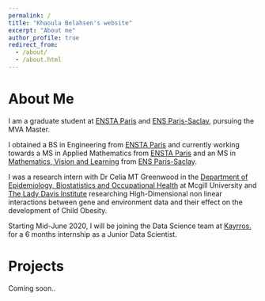 ```yaml
---
permalink: /
title: "Khaoula Belahsen's website"
excerpt: "About me"
author_profile: true
redirect_from: 
  - /about/
  - /about.html
---
```


# About Me

I am a graduate student at [ENSTA Paris](https://www.ensta-paristech.fr/fr) and [ENS Paris-Saclay](https://ens-paris-saclay.fr/), pursuing the MVA Master. 

I obtained a BS in Engineering from [ENSTA Paris](https://www.ensta-paristech.fr/fr) and currently working towards a MS in Applied Mathematics from [ENSTA Paris](https://www.ensta-paristech.fr/fr) and an MS in [Mathematics, Vision and Learning](https://www.master-mva.com/) from [ENS Paris-Saclay](https://ens-paris-saclay.fr/).

I was a research intern with Dr Celia MT Greenwood  in the [Department of Epidemiology, Biostatistics and Occupational Health](https://www.mcgill.ca/epi-biostat-occh/) at Mcgill University and [The Lady Davis Institute](http://www.ladydavis.ca/en/celiagreenwood) researching High-Dimensional non linear interactions between gene and environment data and their effect on the development of Child Obesity. 

Starting Mid-June 2020, I will be joining the Data Science team at <a href="https://kayrros.com"> Kayrros.</a> for a 6 months internship as a Junior Data Scientist. 

# Projects 

Coming soon.. 

